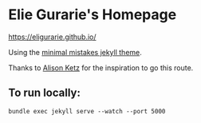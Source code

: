 # Elie Gurarie's Homepage

https://eligurarie.github.io/

Using the [minimal mistakes jekyll theme](https://mmistakes.github.io/minimal-mistakes/).

Thanks to [Alison Ketz](https://github.com/alisonketz/alisonketz.github.io) for the inspiration to go this route. 

## To run locally:

```
bundle exec jekyll serve --watch --port 5000
```
